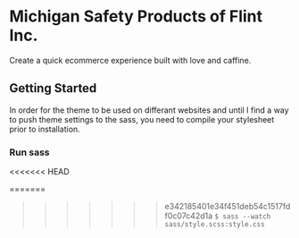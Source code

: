 # Michigan Safety Products of Flint Inc.
Create a quick ecommerce experience built with love and caffine.

## Getting Started
In order for the theme to be used on differant websites and until I find a way to push theme settings to the sass, you need to compile your stylesheet prior to installation.

### Run sass
<<<<<<< HEAD

=======
>>>>>>> e342185401e34f451deb54c1517fdf0c07c42d1a
`$ sass --watch sass/style.scss:style.css`
